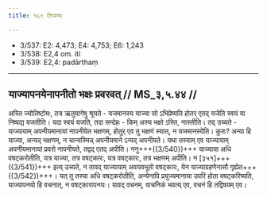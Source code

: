 ```yaml
---
title: १६९ टिप्पण्यः

---
```

- 3/537: E2: 4,473; E4: 4,753; E6: 1,243
- 3/538: E2,4 om. iti
- 3/539: E2,4: padārthaṃ

____________________________________________


## याज्यापनयेनापनीतो भक्षः प्रवरवत् // MS_३,५.४४ //

अस्ति ज्योतिष्टोमः, तत्र ऋतुयागेषु श्रूयते - यजमानस्य याज्या सो ऽभिप्रेष्यति होतर् एतद् यजेति स्वयं या निष्पद्य यजतीति। यदा स्वयं यजति, तदा सन्देहः - किम् अस्य भक्षो ऽस्ति, नास्तीति। तद् उच्यते - याज्यायाम् अपनीयमानायां नापनीयेत भक्षणम्, होतुर् एव तु भक्षणं स्यात्, न यजमानस्येति। कुतः? अन्या हि याज्या, अन्यद् भक्षणम्, न चान्यस्मिन्न् अपनीयमाने ऽन्यद् अपनीयते। यथा तस्याम् एव याज्यायाम् अपनीयमानायां प्रवरो नापनीयते, तद्वद् एतद् अपीति।
ननु+++({3/540})+++ याज्याया अधि वषट्करोतीति, यत्र याज्या, तत्र वषट्कारः, यत्र वषट्कारः, तत्र भक्षणम् अपीति। न [३५१]+++({3/541})+++ इत्य् उच्यते, न तावद् याज्यायाम् अवयवभूतो वषट्कारः, येन याज्याग्रहणेनासौ गृह्येत+++({3/542})+++। यत् तु तस्या अधि वषट्करोतीति, अन्येनापि प्रयुज्यमानाया उपरि होता वषट्करिष्यति, याज्यापनयो हि वचनात्, न वषट्कारापनयः। यावद् वचनम्, वाचनिकं भवत्य् एव, वचनं हि तद्विषयम् एव।